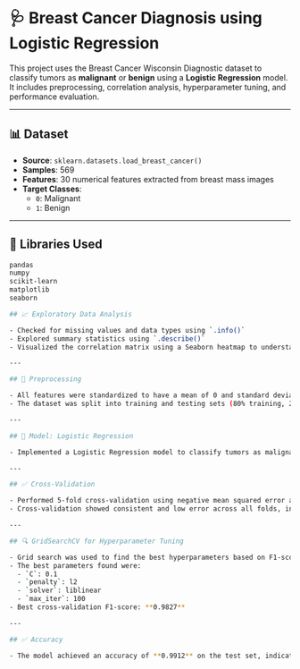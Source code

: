 # 🩺 Breast Cancer Diagnosis using Logistic Regression

This project uses the Breast Cancer Wisconsin Diagnostic dataset to classify tumors as **malignant** or **benign** using a **Logistic Regression** model. It includes preprocessing, correlation analysis, hyperparameter tuning, and performance evaluation.

---

## 📊 Dataset

- **Source**: `sklearn.datasets.load_breast_cancer()`
- **Samples**: 569
- **Features**: 30 numerical features extracted from breast mass images
- **Target Classes**:
  - `0`: Malignant
  - `1`: Benign

---

## 🔧 Libraries Used

```bash
pandas
numpy
scikit-learn
matplotlib
seaborn

## 📈 Exploratory Data Analysis

- Checked for missing values and data types using `.info()`
- Explored summary statistics using `.describe()`
- Visualized the correlation matrix using a Seaborn heatmap to understand feature relationships

---

## 🔄 Preprocessing

- All features were standardized to have a mean of 0 and standard deviation of 1
- The dataset was split into training and testing sets (80% training, 20% testing)

---

## 🤖 Model: Logistic Regression

- Implemented a Logistic Regression model to classify tumors as malignant or benign

---

## ✅ Cross-Validation

- Performed 5-fold cross-validation using negative mean squared error as the scoring metric
- Cross-validation showed consistent and low error across all folds, indicating good generalization

---

## 🔍 GridSearchCV for Hyperparameter Tuning

- Grid search was used to find the best hyperparameters based on F1-score
- The best parameters found were:
  - `C`: 0.1
  - `penalty`: l2
  - `solver`: liblinear
  - `max_iter`: 100
- Best cross-validation F1-score: **0.9827**

---

## ✅ Accuracy

- The model achieved an accuracy of **0.9912** on the test set, indicating high performance on unseen data
